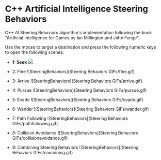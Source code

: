 # C++ Artificial Intelligence Steering Behaviors

C++ AI Steering Behaviors algorithm's implementation following the book "Artificial Intelligence for Games by Ian Millington and John Funge".

Use the mouse to target a destination and press the following numeric keys to open the following scenes:

- **1: Seek**
![](https://github.com/JoanStinson/SteeringBehaviors/blob/master/Steering%20Behaviors%20GIFs/seek.gif)

- 2: Flee
![SteeringBehaviors](Steering Behaviors GIFs/flee.gif)

- 3: Arrive
![SteeringBehaviors](Steering Behaviors GIFs/arrive.gif)

- 4: Pursue
![SteeringBehaviors](Steering Behaviors GIFs/pursue.gif)

- 5: Evade
![SteeringBehaviors](Steering Behaviors GIFs/evade.gif)

- 6: Wander
![SteeringBehaviors](Steering Behaviors GIFs/wander.gif)

- 7: Path Following
![SteeringBehaviors](Steering Behaviors GIFs/pathfollowing.gif)

- 8: Collision Avoidance
![SteeringBehaviors](Steering Behaviors GIFs/collisionavoidance.gif)

- 9: Combining Steering Behaviors
![SteeringBehaviors](Steering Behaviors GIFs/combining.gif)
